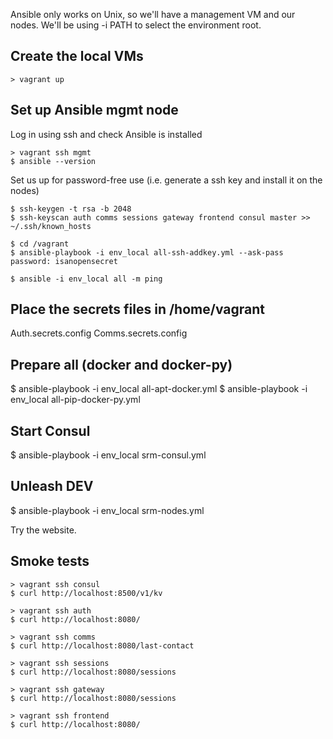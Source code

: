 
Ansible only works on Unix, so we'll have a management VM and our nodes.
We'll be using -i PATH to select the environment root.


Create the local VMs
------------------------
```
> vagrant up
```


Set up Ansible mgmt node
------------------------
Log in using ssh and check Ansible is installed
```
> vagrant ssh mgmt
$ ansible --version
```

Set us up for password-free use (i.e. generate a ssh key and install it on the nodes)
```
$ ssh-keygen -t rsa -b 2048
$ ssh-keyscan auth comms sessions gateway frontend consul master >> ~/.ssh/known_hosts

$ cd /vagrant
$ ansible-playbook -i env_local all-ssh-addkey.yml --ask-pass
password: isanopensecret

$ ansible -i env_local all -m ping
```


Place the secrets files in /home/vagrant
------------------------
Auth.secrets.config
Comms.secrets.config


Prepare all (docker and docker-py)
------------------------
$ ansible-playbook -i env_local all-apt-docker.yml
$ ansible-playbook -i env_local all-pip-docker-py.yml


Start Consul
------------------------
$ ansible-playbook -i env_local srm-consul.yml


Unleash DEV
------------------------
$ ansible-playbook -i env_local srm-nodes.yml

Try the website.


Smoke tests
-----------------------
```
> vagrant ssh consul
$ curl http://localhost:8500/v1/kv
```

```
> vagrant ssh auth
$ curl http://localhost:8080/
```

```
> vagrant ssh comms
$ curl http://localhost:8080/last-contact
```

```
> vagrant ssh sessions
$ curl http://localhost:8080/sessions
```

```
> vagrant ssh gateway
$ curl http://localhost:8080/sessions
```

```
> vagrant ssh frontend
$ curl http://localhost:8080/
```


